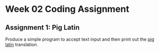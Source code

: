 # Week 02 Coding Assignment

## Assignment 1: Pig Latin

Produce a simple program to accept text input and then print out the [pig latin](https://en.wikipedia.org/wiki/Pig_Latin) translation.